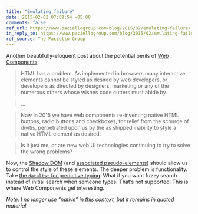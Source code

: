 ```yaml
---
title: "Emulating failure"
date: 2015-02-02 07:09:54 -05:00
comments: false
ref_url: https://www.paciellogroup.com/blog/2015/02/emulating-failure/
in_reply_to: https://www.paciellogroup.com/blog/2015/02/emulating-failure/
ref_source: The Paciello Group
---
```


Another beautifully-eloquent post about the potential perils of [Web Components](https://www.w3.org/wiki/WebComponents/):

> HTML has a problem. As implemented in browsers many interactive elements cannot be styled as desired by web developers, or developers as directed by designers, marketing or any of the numerous others whose wishes code cutters must abide by.

> …

> Now in 2015 we have web components re-inventing native HTML buttons, radio buttons and checkboxes, for relief from the scourge of divitis, perpetrated upon us by the as shipped inability to style a native HTML element as desired.

> Is it just me, or are new web UI technologies continuing to try to solve the wrong problems?

Now, the [Shadow DOM](https://glazkov.com/2011/01/14/what-the-heck-is-shadow-dom/) (and [associated pseudo-elements](https://gist.github.com/webtobesocial/aefd6e25064c08e0cc9a)) should allow us to control the style of these elements. The deeper problem is functionality. Take [the `datalist` for predictive typing](https://html.spec.whatwg.org/multipage/forms.html#the-datalist-element). What if you want fuzzy search instead of initial search when someone types. That’s not supported. This is where Web Components get interesting.

_Note: I no longer use “native” in this context, but it remains in quoted material._
